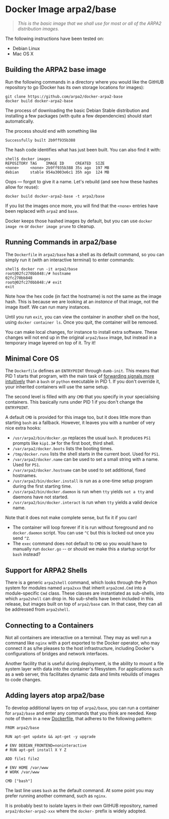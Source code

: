 # Docker Image arpa2/base

> *This is the basic image that we shall use for most
> or all of the ARPA2 distribution images.*

The following instructions have been tested on:

  * Debian Linux
  * Mac OS X

## Building the ARPA2 base image

Run the following commands in a directory where you would like the GitHUB repository to go (Docker has its own storage locations for images):

    git clone https://github.com/arpa2/docker-arpa2-base
    docker build docker-arpa2-base

The process of downloading the basic Debian Stable distribution and installing a few packages (with quite a few dependencies) should start automatically.

The process should end with something like

    Successfully built 2b9ff935b388

The hash code identifies what has just been built.  You can also find it with:

    shell$ docker images
    REPOSITORY TAG    IMAGE ID     CREATED  SIZE
    <none>     <none> 2b9ff935b388 35s ago  197 MB
    debian     stable 954a3003e6c1 35h ago  124 MB

Oops &mdash; forgot to give it a name.  Let's rebuild (and see how these hashes allow for reuse):

    docker build docker-arpa2-base -t arpa2/base

If you list the images once more, you will find that the `<none>` entries have been replaced with `arpa2` and `base`.

Docker keeps those hashed images by default, but you can use `docker image rm` or `docker image prune` to cleanup.

## Running Commands in arpa2/base

The `Dockerfile` in `arpa2/base` has a shell as its default command, so you can simply run it (with an interactive terminal) to enter commands:

    shell$ docker run -it arpa2/base
    root@02fc270bb848:/# hostname
    02fc270bb848
    root@02fc270bb848:/# exit
    exit

Note how the hex code (in fact the hostname) is not the same as the image hash.  This is because we are looking at an *instance* of that image, not the image itself.  We can run many instances.

Until you run `exit`, you can view the container in another shell on the host, using `docker container ls`.  Once you quit, the container will be removed.

You can make local changes, for instance to install extra software.  These changes will not end up in the original `arpa2/base` image, but instead in a temporary image layered on top of it.  Try it!

## Minimal Core OS

The `Dockerfile` defines an `ENTRYPOINT` through `dumb-init`.  This means that PID 1 starts that program, with the main task of
[forwarding signals more intuitively](https://engineeringblog.yelp.com/2016/01/dumb-init-an-init-for-docker.html)
than a `bash` or `python` executable in PID 1.  If you don't override it, your inherited containers will use the same setup.

The second level is filled with any `CMD` that you specify in your specialising containers.  This basically runs under PID 1 if you don't change the `ENTRYPOINT`.

A default `CMD` is provided for this image too, but it does little more than starting `bash` as a fallback.  However, it leaves you with a number of very nice extra hooks:

  * `/usr/arpa2/bin/docker.go` replaces the usual `bash`.  It produces `PS1` prompts like `kip1.3#` for the first boot, third shell.
  * `/var/arpa2/docker.boots` lists the booting times.
  * `/tmp/docker.runs` lists the shell starts in the current boot.  Used for `PS1`.
  * `/var/arpa2/docker.name` can be used to set a small string with a name.  Used for `PS1`.
  * `/var/arpa2/docker.hostname` can be used to set additional, fixed hostnames.
  * `/usr/arpa2/bin/docker.install` is run as a one-time setup program during the first starting time.
  * `/usr/arpa2/bin/docker.daemon` is run when `tty` yields `not a tty` and daemons have not started.
  * `/usr/arpa2/bin/docker.interact` is run when `tty` yields a valid device name.

Note that it does not make complete sense, but fix it if you can!

  * The container will loop forever if it is run without foreground and no `docker.daemon` script.  You can use `^C` but this is locked out once you send `^Z`.
  * The `exec` command does not default to `CMD` so you would have to manually run `docker.go` -- or should we make this a startup script for `bash` instead?


## Support for ARPA2 Shells

There is a generic `arpa2shell` command, which looks through the Python system for modules named `arpa2xxx` that inherit `arpa2cmd.Cmd` into a module-specific `Cmd` class.  These classes are instantiated as sub-shells, into which `arpa2shell` can drop in.  No sub-shells have been included in this release, but images built on top of `arpa2/base` can.  In that case, they can all be addressed from `arpa2shell`.

## Connecting to a Containers

Not all containers are interactive on a terminal.  They may as well run a command like `nginx` with a port exported to the Docker operator, who may connect it as s/he pleases to the host infrastructure, including Docker's configurations of bridges and network interfaces.

Another facility that is useful during deployment, is the ability to mount a file system layer with data into the container's filesystem.  For applications such as a web server, this facilitates dynamic data and limits rebuilds of images to code changes.

## Adding layers atop arpa2/base

To develop additional layers on top of `arpa2/base`, you can run a container for `arpa2/base` and enter any commands that you think are needed.  Keep note of them in a new
[Dockerfile](https://docs.docker.com/engine/userguide/eng-image/dockerfile_best-practices/),
that adheres to the following pattern:

    FROM arpa2/base
    
    RUN apt-get update && apt-get -y upgrade
    
    # ENV DEBIAN_FRONTEND=noninteractive
    # RUN apt-get install X Y Z
    
    ADD file1 file2
    
    # ENV HOME /var/www
    # WORK /var/www
    
    CMD ["bash"]

The last line uses `bash` as the default command.  At some point you may prefer running another command, such as `nginx`.

It is probably best to isolate layers in their own GitHUB repository, named `arpa2/docker-arpa2-xxx` where the `docker-` prefix is widely adopted.
